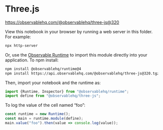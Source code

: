 # Three.js

https://observablehq.com/@observablehq/three-js@320

View this notebook in your browser by running a web server in this folder. For
example:

~~~sh
npx http-server
~~~

Or, use the [Observable Runtime](https://github.com/observablehq/runtime) to
import this module directly into your application. To npm install:

~~~sh
npm install @observablehq/runtime@4
npm install https://api.observablehq.com/@observablehq/three-js@320.tgz?v=3
~~~

Then, import your notebook and the runtime as:

~~~js
import {Runtime, Inspector} from "@observablehq/runtime";
import define from "@observablehq/three-js";
~~~

To log the value of the cell named “foo”:

~~~js
const runtime = new Runtime();
const main = runtime.module(define);
main.value("foo").then(value => console.log(value));
~~~
